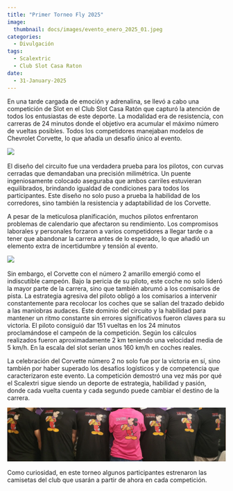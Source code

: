 ```yaml
---
title: "Primer Torneo Fly 2025"
image: 
  thumbnail: docs/images/evento_enero_2025_01.jpeg
categories:
  - Divulgación
tags:
  - Scalextric
  - Club Slot Casa Raton
date:
  - 31-January-2025
---
```



En una tarde cargada de emoción y adrenalina, se llevó a cabo una competición de Slot en el Club Slot Casa Ratón que capturó la atención de todos los entusiastas de este deporte. La modalidad era de resistencia, con carreras de 24 minutos donde el objetivo era acumular el máximo número de vueltas posibles. Todos los competidores manejaban modelos de Chevrolet Corvette, lo que añadía un desafío único al evento.

![](../docs/images/evento_enero_2025_02.jpeg)

El diseño del circuito fue una verdadera prueba para los pilotos, con curvas cerradas que demandaban una precisión milimétrica. Un puente ingeniosamente colocado aseguraba que ambos carriles estuvieran equilibrados, brindando igualdad de condiciones para todos los participantes. Este diseño no solo puso a prueba la habilidad de los corredores, sino también la resistencia y adaptabilidad de los Corvette.

A pesar de la meticulosa planificación, muchos pilotos enfrentaron problemas de calendario que afectaron su rendimiento. Los compromisos laborales y personales forzaron a varios competidores a llegar tarde o a tener que abandonar la carrera antes de lo esperado, lo que añadió un elemento extra de incertidumbre y tensión al evento.

![](../docs/images/evento_enero_2025_03.jpeg)

Sin embargo, el Corvette con el número 2 amarillo emergió como el indiscutible campeón. Bajo la pericia de su piloto, este coche no solo lideró la mayor parte de la carrera, sino que también abrumó a los comisarios de pista. La estrategia agresiva del piloto obligó a los comisarios a intervenir constantemente para recolocar los coches que se salían del trazado debido a las maniobras audaces. Este dominio del circuito y la habilidad para mantener un ritmo constante sin errores significativos fueron claves para su victoria. El piloto consiguió dar 151 vueltas en los 24 minutos proclamándose el campeón de la competición. Según los cálculos realizados fueron aproximadamente 2 km teniendo una velocidad media de 5 km/h. En la escala del slot serían unos 160 km/h en coches reales.

La celebración del Corvette número 2 no solo fue por la victoria en sí, sino también por haber superado los desafíos logísticos y de competencia que caracterizaron este evento. La competición demostró una vez más por qué el Scalextri sigue siendo un deporte de estrategia, habilidad y pasión, donde cada vuelta cuenta y cada segundo puede cambiar el destino de la carrera.

![](../docs/images/evento_enero_2025_05.jpeg)

Como curiosidad, en este torneo algunos participantes estrenaron las camisetas del club que usarán a partir de ahora en cada competición.
